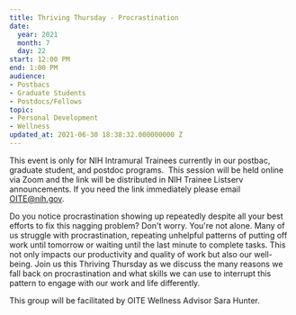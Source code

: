 ```yaml
---
title: Thriving Thursday - Procrastination
date:
  year: 2021
  month: 7
  day: 22
start: 12:00 PM
end: 1:00 PM
audience:
- Postbacs
- Graduate Students
- Postdocs/Fellows
topic:
- Personal Development
- Wellness
updated_at: 2021-06-30 18:38:32.000000000 Z
---
```

This event is only for NIH Intramural Trainees currently in our postbac,
graduate student, and postdoc programs.  This session will be held
online via Zoom and the link will be distributed in NIH Trainee Listserv
announcements. If you need the link immediately please email
OITE@nih.gov. 

Do you notice procrastination showing up repeatedly despite all your
best efforts to fix this nagging problem? Don't worry. You're not alone.
Many of us struggle with procrastination, repeating unhelpful patterns
of putting off work until tomorrow or waiting until the last minute to
complete tasks. This not only impacts our productivity and quality of
work but also our well-being. Join us this Thriving Thursday as we
discuss the many reasons we fall back on procrastination and what skills
we can use to interrupt this pattern to engage with our work and life
differently.  

This group will be facilitated by OITE Wellness Advisor Sara Hunter.
